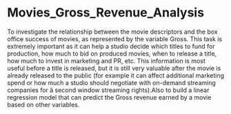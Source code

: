 # Movies_Gross_Revenue_Analysis
To investigate the relationship between the movie descriptors and the box office success of movies,
as represented by the variable Gross. This task is extremely important as it can help a studio decide which
titles to fund for production, how much to bid on produced movies, when to release a title, how much to
invest in marketing and PR, etc. This information is most useful before a title is released, but it is still very
valuable after the movie is already released to the public (for example it can affect additional marketing
spend or how much a studio should negotiate with on-demand streaming companies for â second window
streaming rights).Also to build a linear regression model that can predict the Gross revenue earned by a
movie based on other variables.
